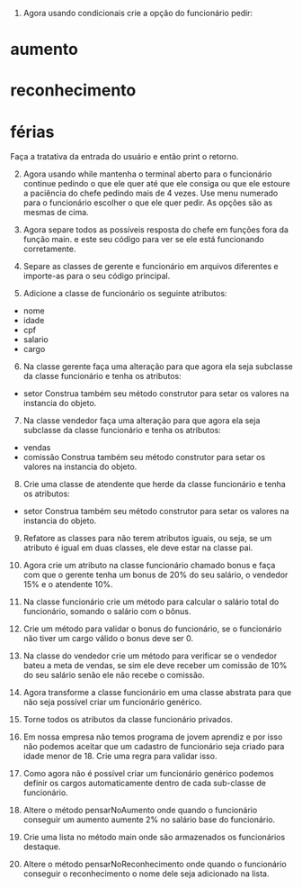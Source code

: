 1. Agora usando condicionais crie a opção do funcionário pedir:
# aumento
# reconhecimento
# férias
Faça a tratativa da entrada do usuário e então print o retorno.


2. Agora usando while mantenha o terminal aberto para o funcionário continue pedindo o que ele quer até que ele consiga ou que ele estoure a paciência do chefe pedindo mais de 4 vezes.
Use menu numerado para o funcionário escolher o que ele quer pedir. As opções são as mesmas de cima.


3. Agora separe todos as possíveis resposta do chefe em funções fora da função main. e este seu código para ver se ele está funcionando corretamente.

 







4. Separe as classes de gerente e funcionário em arquivos diferentes e importe-as para o seu código principal.


5. Adicione a classe de funcionário os seguinte atributos:
- nome
- idade
- cpf
- salario
- cargo


6. Na classe gerente faça uma alteração para que agora ela seja subclasse da classe funcionário e tenha os atributos:
- setor
Construa também seu método construtor para setar os valores na instancia do objeto.




7. Na classe vendedor faça uma alteração para que agora ela seja subclasse da  classe funcionário e tenha os atributos:
- vendas
- comissão
Construa também seu método construtor para setar os valores na instancia do objeto.


8. Crie uma classe de atendente que herde da classe funcionário e tenha os atributos:
- setor 
Construa também seu método construtor para setar os valores na instancia do objeto.


9. Refatore as classes para não terem atributos iguais, ou seja, se um atributo é igual em duas classes, ele deve estar na classe pai.


10. Agora crie um atributo na classe funcionário chamado bonus e faça com que o gerente tenha um bonus de 20% do seu salário, o vendedor 15% e o atendente 10%.


11. Na classe funcionário crie um método para calcular o salário total do funcionário, somando o salário com o bônus.


12. Crie um método para validar o bonus do funcionário, se o funcionário não tiver um cargo válido o bonus deve ser 0.


13. Na classe do vendedor crie um método para verificar se o vendedor bateu a meta de vendas, se sim ele deve receber um comissão de 10% do seu salário senão ele não recebe o comissão. 






















14. Agora transforme a classe funcionário em uma classe abstrata para que não seja possível criar um funcionário genérico.

15. Torne todos os atributos da classe funcionário privados.

16. Em nossa empresa não temos programa de jovem aprendiz e por isso não podemos aceitar que um cadastro de funcionário seja criado para idade menor de 18. Crie uma regra para validar isso.

17. Como agora não é possível criar um funcionário genérico podemos definir os cargos automaticamente dentro de cada sub-classe de funcionário.

18. Altere o método pensarNoAumento onde quando o funcionário conseguir um aumento aumente 2% no salário base do funcionário.

19. Crie uma lista no método main onde são armazenados os funcionários destaque.

20. Altere o método pensarNoReconhecimento onde quando o funcionário conseguir o reconhecimento o nome dele seja adicionado na lista.


